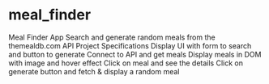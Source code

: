# meal_finder
Meal Finder App Search and generate random meals from the themealdb.com API  Project Specifications Display UI with form to search and button to generate Connect to API and get meals Display meals in DOM with image and hover effect Click on meal and see the details Click on generate button and fetch &amp; display a random meal
